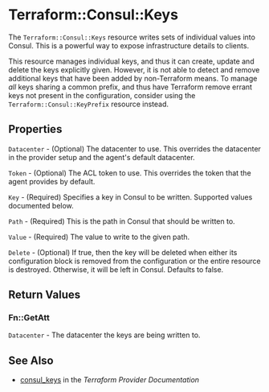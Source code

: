 # Terraform::Consul::Keys

The `Terraform::Consul::Keys` resource writes sets of individual values into Consul.
This is a powerful way to expose infrastructure details to clients.

This resource manages individual keys, and thus it can create, update
and delete the keys explicitly given. However, it is not able to detect
and remove additional keys that have been added by non-Terraform means.
To manage *all* keys sharing a common prefix, and thus have Terraform
remove errant keys not present in the configuration, consider using the
`Terraform::Consul::KeyPrefix` resource instead.

## Properties

`Datacenter` - (Optional) The datacenter to use. This overrides the datacenter in the provider setup and the agent's default datacenter.

`Token` - (Optional) The ACL token to use. This overrides the token that the agent provides by default.

`Key` - (Required) Specifies a key in Consul to be written. Supported values documented below.

`Path` - (Required) This is the path in Consul that should be written to.

`Value` - (Required) The value to write to the given path.

`Delete` - (Optional) If true, then the key will be deleted when either its configuration block is removed from the configuration or the entire resource is destroyed. Otherwise, it will be left in Consul. Defaults to false.


## Return Values

### Fn::GetAtt

`Datacenter` - The datacenter the keys are being written to.

## See Also

* [consul_keys](https://www.terraform.io/docs/providers/consul/r/keys.html) in the _Terraform Provider Documentation_